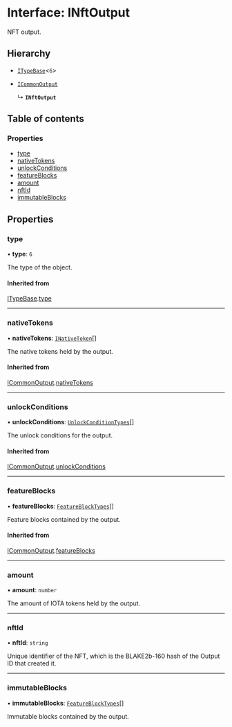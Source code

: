 # Interface: INftOutput

NFT output.

## Hierarchy

- [`ITypeBase`](ITypeBase.md)<``6``\>

- [`ICommonOutput`](ICommonOutput.md)

  ↳ **`INftOutput`**

## Table of contents

### Properties

- [type](INftOutput.md#type)
- [nativeTokens](INftOutput.md#nativetokens)
- [unlockConditions](INftOutput.md#unlockconditions)
- [featureBlocks](INftOutput.md#featureblocks)
- [amount](INftOutput.md#amount)
- [nftId](INftOutput.md#nftid)
- [immutableBlocks](INftOutput.md#immutableblocks)

## Properties

### type

• **type**: ``6``

The type of the object.

#### Inherited from

[ITypeBase](ITypeBase.md).[type](ITypeBase.md#type)

___

### nativeTokens

• **nativeTokens**: [`INativeToken`](INativeToken.md)[]

The native tokens held by the output.

#### Inherited from

[ICommonOutput](ICommonOutput.md).[nativeTokens](ICommonOutput.md#nativetokens)

___

### unlockConditions

• **unlockConditions**: [`UnlockConditionTypes`](../api.md#unlockconditiontypes)[]

The unlock conditions for the output.

#### Inherited from

[ICommonOutput](ICommonOutput.md).[unlockConditions](ICommonOutput.md#unlockconditions)

___

### featureBlocks

• **featureBlocks**: [`FeatureBlockTypes`](../api.md#featureblocktypes)[]

Feature blocks contained by the output.

#### Inherited from

[ICommonOutput](ICommonOutput.md).[featureBlocks](ICommonOutput.md#featureblocks)

___

### amount

• **amount**: `number`

The amount of IOTA tokens held by the output.

___

### nftId

• **nftId**: `string`

Unique identifier of the NFT, which is the BLAKE2b-160 hash of the Output ID that created it.

___

### immutableBlocks

• **immutableBlocks**: [`FeatureBlockTypes`](../api.md#featureblocktypes)[]

Immutable blocks contained by the output.
